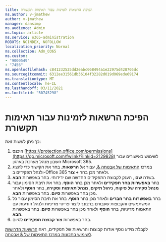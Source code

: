```yaml
---
title: הפיכת הרשאות לזמינות עבור תאימות תקשורת
ms.author: v-jmathew
author: v-jmathew
manager: dansimp
ms.audience: Admin
ms.topic: article
ms.service: o365-administration
ROBOTS: NOINDEX, NOFOLLOW
localization_priority: Normal
ms.collection: Adm_O365
ms.custom:
- "9000549"
- "7456"
ms.openlocfilehash: c841232525dd2eabc068494a1e22975d428705dc
ms.sourcegitcommit: 6312ee31561db36104f32282d019d069ede69174
ms.translationtype: MT
ms.contentlocale: he-IL
ms.lasthandoff: 03/11/2021
ms.locfileid: "50745298"
---
```

# <a name="enable-permissions-for-communication-compliance"></a>הפיכת הרשאות לזמינות עבור תאימות תקשורת

כך ניתן לעשות זאת:

1. היכנס [https://protection.office.com/permissions](https://go.microsoft.com/fwlink/?linkid=2129828) לשימוש באישורים עבור חשבון מנהל מערכת בארגון Microsoft 365.
2. במרכז [התאימות של אבטחה &](https://go.microsoft.com/fwlink/?linkid=2101341), עבור אל **הרשאות**. בחר את הקישור כדי להציג ולנהל תפקידים ב-Office 365 ולאחר מכן בחר **\+ צור**.
3. בשדה **שם** , הענק לקבוצת התפקידים החדשה שם ידידותי. בחר באפשרות **הבא**.
4. בחר **באפשרות בחר תפקידים** ולאחר מכן בחר **הוסף**. בחר את תיבת הסימון עבור **מנהל סקירה של פיקוח**, **ניהול תיקים**, **מנהל תאימות** **וסקירה**, בחר **הוסף** ולאחר מכן בחר באפשרות **סיום**. בחר באפשרות **הבא**.
5. בחר **באפשרות בחר חברים** ולאחר מכן בחר **הוסף**. בחר את תיבת הסימון עבור כל המשתמשים והקבוצות שעבורם ברצונך ליצור פריטי מדיניות ולנהל הודעות עם התאמות מדיניות, בחר **הוסף** ולאחר מכן בחר באפשרות **סיום**. בחר באפשרות **הבא**.
6. בחר באפשרות **צור קבוצת תפקידים** לסיום.

לקבלת מידע נוסף אודות קבוצות והרשאות של תפקידים, ראה [הרשאות הדרושות לשימוש בתכונות במרכז התאימות של & אבטחה](https://go.microsoft.com/fwlink/?linkid=2114184).
